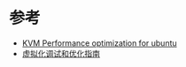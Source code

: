 

# 参考

* [KVM Performance optimization for ubuntu](http://www.slideshare.net/janghoonsim/kvm-performance-optimization-for-ubuntu)
* [虚拟化调试和优化指南](https://access.redhat.com/documentation/zh-CN/Red_Hat_Enterprise_Linux/7/html-single/Virtualization_Tuning_and_Optimization_Guide/index.html#sect-Virtualization_Tuning_Optimization_Guide-Networking-Multi-queue_virtio-net)